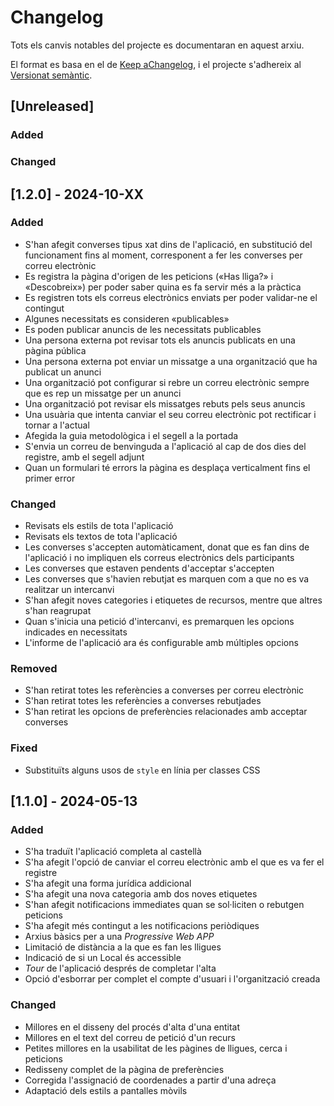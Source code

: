 # Changelog

Tots els canvis notables del projecte es documentaran en aquest arxiu.

El format es basa en el de [Keep
aChangelog](https://keepachangelog.com/en/1.0.0/), i el projecte s'adhereix al
[Versionat semàntic](https://semver.org/spec/v2.0.0.html).

## [Unreleased]

### Added

### Changed


## [1.2.0] - 2024-10-XX

### Added

- S'han afegit converses tipus xat dins de l'aplicació, en substitució del funcionament
  fins al moment, corresponent a fer les converses per correu electrònic
- Es registra la pàgina d'origen de les peticions («Has lliga?» i «Descobreix») per poder
  saber quina es fa servir més a la pràctica
- Es registren tots els correus electrònics enviats per poder validar-ne el contingut
- Algunes necessitats es consideren «publicables»
- Es poden publicar anuncis de les necessitats publicables
- Una persona externa pot revisar tots els anuncis publicats en una pàgina pública
- Una persona externa pot enviar un missatge a una organització que ha publicat un anunci
- Una organització pot configurar si rebre un correu electrònic sempre que es rep un
  missatge per un anunci
- Una organització pot revisar els missatges rebuts pels seus anuncis
- Una usuària que intenta canviar el seu correu electrònic pot rectificar i tornar a
  l'actual
- Afegida la guia metodològica i el segell a la portada
- S'envia un correu de benvinguda a l'aplicació al cap de dos dies del registre, amb el
  segell adjunt
- Quan un formulari té errors la pàgina es desplaça verticalment fins el primer error

### Changed

- Revisats els estils de tota l'aplicació
- Revisats els textos de tota l'aplicació
- Les converses s'accepten automàticament, donat que es fan dins de l'aplicació i no
  impliquen els correus electrònics dels participants
- Les converses que estaven pendents d'acceptar s'accepten
- Les converses que s'havien rebutjat es marquen com a que no es va realitzar un
  intercanvi
- S'han afegit noves categories i etiquetes de recursos, mentre que altres s'han reagrupat
- Quan s'inicia una petició d'intercanvi, es premarquen les opcions indicades en
  necessitats
- L'informe de l'aplicació ara és configurable amb múltiples opcions

### Removed

- S'han retirat totes les referències a converses per correu electrònic
- S'han retirat totes les referències a converses rebutjades
- S'han retirat les opcions de preferències relacionades amb acceptar converses

### Fixed

- Substituïts alguns usos de `style` en línia per classes CSS


## [1.1.0] - 2024-05-13

### Added

- S'ha traduït l'aplicació completa al castellà
- S'ha afegit l'opció de canviar el correu electrònic amb el que es va fer el
  registre
- S'ha afegit una forma jurídica addicional
- S'ha afegit una nova categoria amb dos noves etiquetes
- S'han afegit notificacions immediates quan se sol·liciten o rebutgen peticions
- S'ha afegit més contingut a les notificacions periòdiques
- Arxius bàsics per a una _Progressive Web APP_
- Limitació de distància a la que es fan les lligues
- Indicació de si un Local és accessible
- _Tour_ de l'aplicació després de completar l'alta
- Opció d'esborrar per complet el compte d'usuari i l'organització creada

### Changed

- Millores en el disseny del procés d'alta d'una entitat
- Millores en el text del correu de petició d'un recurs
- Petites millores en la usabilitat de les pàgines de lligues, cerca i peticions
- Redisseny complet de la pàgina de preferències
- Corregida l'assignació de coordenades a partir d'una adreça
- Adaptació dels estils a pantalles mòvils

